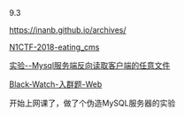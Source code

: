 9.3

https://inanb.github.io/archives/



[N1CTF-2018-eating_cms](https://inanb.github.io/2021/09/09/N1CTF-2018-eating_cms/)

[实验--Mysql服务端反向读取客户端的任意文件](https://inanb.github.io/2021/09/08/实验--Mysql服务端反向读取客户端的任意文件/)

[Black-Watch-入群题-Web](https://inanb.github.io/2021/09/07/Black-Watch-入群题-Web/)

开始上网课了，做了个伪造MySQL服务器的实验


